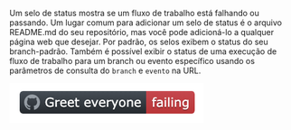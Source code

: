 Um selo de status mostra se um fluxo de trabalho está falhando ou passando. Um lugar comum para adicionar um selo de status é o arquivo README.md do seu repositório, mas você pode adicioná-lo a qualquer página web que desejar. Por padrão, os selos exibem o status do seu branch-padrão. Também é possível exibir o status de uma execução de fluxo de trabalho para um branch ou evento específico usando os parâmetros de consulta do `branch` e `evento` na URL.

![exemplo de selo de status](/assets/images/help/repository/actions-workflow-status-badge.png)

